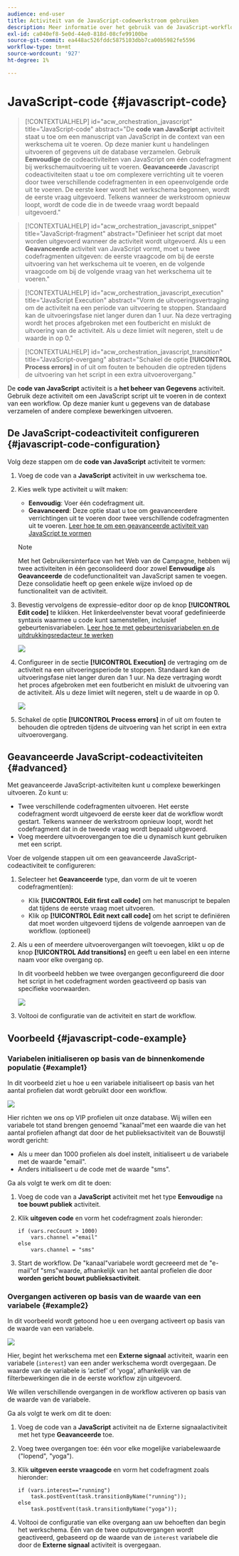 ```yaml
---
audience: end-user
title: Activiteit van de JavaScript-codewerkstroom gebruiken
description: Meer informatie over het gebruik van de JavaScript-workflowactiviteit voor code
exl-id: ca040ef8-5e0d-44e0-818d-08cfe99100be
source-git-commit: ea448ac526fddc5875103dbb7ca00b5982fe5596
workflow-type: tm+mt
source-wordcount: '927'
ht-degree: 1%

---
```


# JavaScript-code {#javascript-code}

>[!CONTEXTUALHELP]
>id="acw_orchestration_javascript"
>title="JavaScript-code"
>abstract="De **code van JavaScript** activiteit staat u toe om een manuscript van JavaScript in de context van een werkschema uit te voeren. Op deze manier kunt u handelingen uitvoeren of gegevens uit de database verzamelen. Gebruik **Eenvoudige** de codeactiviteiten van JavaScript om één codefragment bij werkschemauitvoering uit te voeren. **Geavanceerde** Javascript codeactiviteiten staat u toe om complexere verrichting uit te voeren door twee verschillende codefragmenten in een opeenvolgende orde uit te voeren. De eerste keer wordt het werkschema begonnen, wordt de eerste vraag uitgevoerd. Telkens wanneer de werkstroom opnieuw loopt, wordt de code die in de tweede vraag wordt bepaald uitgevoerd."

>[!CONTEXTUALHELP]
>id="acw_orchestration_javascript_snippet"
>title="JavaScript-fragment"
>abstract="Definieer het script dat moet worden uitgevoerd wanneer de activiteit wordt uitgevoerd. Als u een **Geavanceerde** activiteit van JavaScript vormt, moet u twee codefragmenten uitgeven: de eerste vraagcode om bij de eerste uitvoering van het werkschema uit te voeren, en de volgende vraagcode om bij de volgende vraag van het werkschema uit te voeren."

>[!CONTEXTUALHELP]
>id="acw_orchestration_javascript_execution"
>title="JavaScript Execution"
>abstract="Vorm de uitvoeringsvertraging om de activiteit na een periode van uitvoering te stoppen. Standaard kan de uitvoeringsfase niet langer duren dan 1 uur. Na deze vertraging wordt het proces afgebroken met een foutbericht en mislukt de uitvoering van de activiteit. Als u deze limiet wilt negeren, stelt u de waarde in op 0."

>[!CONTEXTUALHELP]
>id="acw_orchestration_javascript_transition"
>title="JavaScript-overgang"
>abstract="Schakel de optie **[!UICONTROL Process errors]** in of uit om fouten te behouden die optreden tijdens de uitvoering van het script in een extra uitvoerovergang."

De **code van JavaScript** activiteit is a **het beheer van Gegevens** activiteit. Gebruik deze activiteit om een JavaScript script uit te voeren in de context van een workflow. Op deze manier kunt u gegevens van de database verzamelen of andere complexe bewerkingen uitvoeren.

## De JavaScript-codeactiviteit configureren {#javascript-code-configuration}

Volg deze stappen om de **code van JavaScript** activiteit te vormen:

1. Voeg de code van a **JavaScript** activiteit in uw werkschema toe.

1. Kies welk type activiteit u wilt maken:

   * **Eenvoudig**: Voer één codefragment uit.
   * **Geavanceerd**: Deze optie staat u toe om geavanceerdere verrichtingen uit te voeren door twee verschillende codefragmenten uit te voeren. [ Leer hoe te om een geavanceerde activiteit van JavaScript te vormen ](#advanced)

   >[!NOTE]
   >
   >Met het Gebruikersinterface van het Web van de Campagne, hebben wij twee activiteiten in één geconsolideerd door zowel **Eenvoudige** als **Geavanceerde** de codefunctionaliteit van JavaScript samen te voegen. Deze consolidatie heeft op geen enkele wijze invloed op de functionaliteit van de activiteit.

1. Bevestig vervolgens de expressie-editor door op de knop **[!UICONTROL Edit code]** te klikken. Het linkerdeelvenster bevat vooraf gedefinieerde syntaxis waarmee u code kunt samenstellen, inclusief gebeurtenisvariabelen. [ Leer hoe te met gebeurtenisvariabelen en de uitdrukkingsredacteur te werken ](../event-variables.md)

   ![](../assets/javascript-editor.png)

1. Configureer in de sectie **[!UICONTROL Execution]** de vertraging om de activiteit na een uitvoeringsperiode te stoppen. Standaard kan de uitvoeringsfase niet langer duren dan 1 uur. Na deze vertraging wordt het proces afgebroken met een foutbericht en mislukt de uitvoering van de activiteit. Als u deze limiet wilt negeren, stelt u de waarde in op 0.

   ![](../assets/javascript-config.png)

1. Schakel de optie **[!UICONTROL Process errors]** in of uit om fouten te behouden die optreden tijdens de uitvoering van het script in een extra uitvoerovergang.

## Geavanceerde JavaScript-codeactiviteiten {#advanced}

Met geavanceerde JavaScript-activiteiten kunt u complexe bewerkingen uitvoeren. Zo kunt u:

* Twee verschillende codefragmenten uitvoeren. Het eerste codefragment wordt uitgevoerd de eerste keer dat de workflow wordt gestart. Telkens wanneer de werkstroom opnieuw loopt, wordt het codefragment dat in de tweede vraag wordt bepaald uitgevoerd.
* Voeg meerdere uitvoerovergangen toe die u dynamisch kunt gebruiken met een script.

Voer de volgende stappen uit om een geavanceerde JavaScript-codeactiviteit te configureren:

1. Selecteer het **Geavanceerde** type, dan vorm de uit te voeren codefragment(en):

   * Klik **[!UICONTROL Edit first call code]** om het manuscript te bepalen dat tijdens de eerste vraag moet uitvoeren.
   * Klik op **[!UICONTROL Edit next call code]** om het script te definiëren dat moet worden uitgevoerd tijdens de volgende aanroepen van de workflow. (optioneel)

1. Als u een of meerdere uitvoerovergangen wilt toevoegen, klikt u op de knop **[!UICONTROL Add transitions]** en geeft u een label en een interne naam voor elke overgang op.

   In dit voorbeeld hebben we twee overgangen geconfigureerd die door het script in het codefragment worden geactiveerd op basis van specifieke voorwaarden.

   ![](../assets/javascript-transitions.png)

1. Voltooi de configuratie van de activiteit en start de workflow.

## Voorbeeld {#javascript-code-example}

### Variabelen initialiseren op basis van de binnenkomende populatie {#example1}

In dit voorbeeld ziet u hoe u een variabele initialiseert op basis van het aantal profielen dat wordt gebruikt door een workflow.

![](../assets/javascript-example1.png)

Hier richten we ons op VIP profielen uit onze database. Wij willen een variabele tot stand brengen genoemd &quot;kanaal&quot;met een waarde die van het aantal profielen afhangt dat door de het publieksactiviteit van de Bouwstijl wordt gericht:

* Als u meer dan 1000 profielen als doel instelt, initialiseert u de variabele met de waarde &quot;email&quot;.
* Anders initialiseert u de code met de waarde &quot;sms&quot;.

Ga als volgt te werk om dit te doen:

1. Voeg de code van a **JavaScript** activiteit met het type **Eenvoudige** na **toe bouwt publiek** activiteit.

1. Klik **uitgeven code** en vorm het codefragment zoals hieronder:

   ```
   if (vars.recCount > 1000)
       vars.channel ="email"
   else
       vars.channel = "sms"
   ```

1. Start de workflow. De &quot;kanaal&quot;variabele wordt gecreeerd met de &quot;e-mail&quot;of &quot;sms&quot;waarde, afhankelijk van het aantal profielen die door **worden gericht bouwt publieksactiviteit**.

### Overgangen activeren op basis van de waarde van een variabele {#example2}

In dit voorbeeld wordt getoond hoe u een overgang activeert op basis van de waarde van een variabele.

![](../assets/javascript-example2-transitions.png)

Hier, begint het werkschema met een **Externe signaal** activiteit, waarin een variabele (`interest`) van een ander werkschema wordt overgegaan. De waarde van de variabele is ‘actief’ of ‘yoga’, afhankelijk van de filterbewerkingen die in de eerste workflow zijn uitgevoerd.

We willen verschillende overgangen in de workflow activeren op basis van de waarde van de variabele.

Ga als volgt te werk om dit te doen:

1. Voeg de code van a **JavaScript** activiteit na de Externe signaalactiviteit met het type **Geavanceerde** toe.

1. Voeg twee overgangen toe: één voor elke mogelijke variabelewaarde (&quot;lopend&quot;, &quot;yoga&quot;).

1. Klik **uitgeven eerste vraagcode** en vorm het codefragment zoals hieronder:

   ```
   if (vars.interest=="running")
       task.postEvent(task.transitionByName("running"));
   else
       task.postEvent(task.transitionByName("yoga"));
   ```

1. Voltooi de configuratie van elke overgang aan uw behoeften dan begin het werkschema. Één van de twee outputovergangen wordt geactiveerd, gebaseerd op de waarde van de `interest` variabele die door de **Externe signaal** activiteit is overgegaan.
